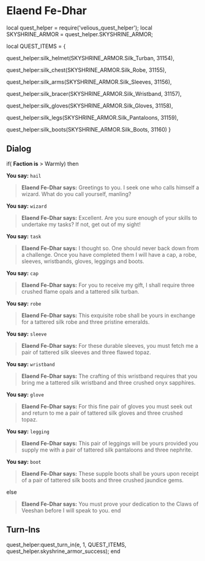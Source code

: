 # Elaend Fe-Dhar


local quest_helper = require('velious_quest_helper');
local SKYSHRINE_ARMOR = quest_helper.SKYSHRINE_ARMOR;

local QUEST_ITEMS = {

quest_helper:silk_helmet(SKYSHRINE_ARMOR.Silk_Turban, 31154), 

quest_helper:silk_chest(SKYSHRINE_ARMOR.Silk_Robe, 31155), 

quest_helper:silk_arms(SKYSHRINE_ARMOR.Silk_Sleeves, 31156), 

quest_helper:silk_bracer(SKYSHRINE_ARMOR.Silk_Wristband, 31157), 

quest_helper:silk_gloves(SKYSHRINE_ARMOR.Silk_Gloves, 31158), 

quest_helper:silk_legs(SKYSHRINE_ARMOR.Silk_Pantaloons, 31159), 

quest_helper:silk_boots(SKYSHRINE_ARMOR.Silk_Boots, 31160) 
}



## Dialog

if( **Faction is** > Warmly) then 


**You say:** `hail`




>**Elaend Fe-Dhar says:** Greetings to you. I seek one who calls himself a wizard. What do you call yourself, manling?


**You say:** `wizard`




>**Elaend Fe-Dhar says:** Excellent. Are you sure enough of your skills to undertake my tasks? If not, get out of my sight!


**You say:** `task`




>**Elaend Fe-Dhar says:** I thought so. One should never back down from a challenge. Once you have completed them I will have a cap, a robe, sleeves, wristbands, gloves, leggings and boots.


**You say:** `cap`




>**Elaend Fe-Dhar says:** For you to receive my gift, I shall require three crushed flame opals and a tattered silk turban.


**You say:** `robe`




>**Elaend Fe-Dhar says:** This exquisite robe shall be yours in exchange for a tattered silk robe and three pristine emeralds.


**You say:** `sleeve`




>**Elaend Fe-Dhar says:** For these durable sleeves, you must fetch me a pair of tattered silk sleeves and three flawed topaz.


**You say:** `wristband`




>**Elaend Fe-Dhar says:** The crafting of this wristband requires that you bring me a tattered silk wristband and three crushed onyx sapphires.


**You say:** `glove`




>**Elaend Fe-Dhar says:** For this fine pair of gloves you must seek out and return to me a pair of tattered silk gloves and three crushed topaz.


**You say:** `legging`




>**Elaend Fe-Dhar says:** This pair of leggings will be yours provided you supply me with a pair of tattered silk pantaloons and three nephrite.


**You say:** `boot`




>**Elaend Fe-Dhar says:** These supple boots shall be yours upon receipt of a pair of tattered silk boots and three crushed jaundice gems.


else 


>**Elaend Fe-Dhar says:** You must prove your dedication to the Claws of Veeshan before I will speak to you.
end



## Turn-Ins

quest_helper:quest_turn_in(e, 1, QUEST_ITEMS, quest_helper.skyshrine_armor_success);
end